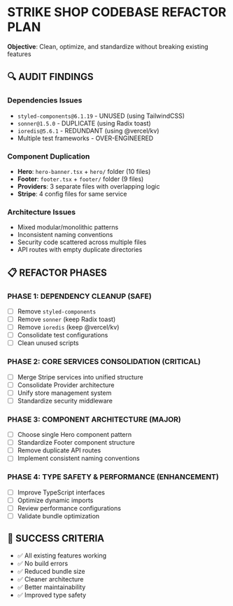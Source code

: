 # STRIKE SHOP CODEBASE REFACTOR PLAN
**Objective**: Clean, optimize, and standardize without breaking existing features

## 🔍 AUDIT FINDINGS

### Dependencies Issues
- `styled-components@6.1.19` - UNUSED (using TailwindCSS)
- `sonner@1.5.0` - DUPLICATE (using Radix toast)
- `ioredis@5.6.1` - REDUNDANT (using @vercel/kv)
- Multiple test frameworks - OVER-ENGINEERED

### Component Duplication
- **Hero**: `hero-banner.tsx` + `hero/` folder (10 files)
- **Footer**: `footer.tsx` + `footer/` folder (9 files)
- **Providers**: 3 separate files with overlapping logic
- **Stripe**: 4 config files for same service

### Architecture Issues
- Mixed modular/monolithic patterns
- Inconsistent naming conventions
- Security code scattered across multiple files
- API routes with empty duplicate directories

## 📋 REFACTOR PHASES

### PHASE 1: DEPENDENCY CLEANUP (SAFE)
- [ ] Remove `styled-components`
- [ ] Remove `sonner` (keep Radix toast)
- [ ] Remove `ioredis` (keep @vercel/kv)
- [ ] Consolidate test configurations
- [ ] Clean unused scripts

### PHASE 2: CORE SERVICES CONSOLIDATION (CRITICAL)
- [ ] Merge Stripe services into unified structure
- [ ] Consolidate Provider architecture
- [ ] Unify store management system
- [ ] Standardize security middleware

### PHASE 3: COMPONENT ARCHITECTURE (MAJOR)
- [ ] Choose single Hero component pattern
- [ ] Standardize Footer component structure
- [ ] Remove duplicate API routes
- [ ] Implement consistent naming conventions

### PHASE 4: TYPE SAFETY & PERFORMANCE (ENHANCEMENT)
- [ ] Improve TypeScript interfaces
- [ ] Optimize dynamic imports
- [ ] Review performance configurations
- [ ] Validate bundle optimization

## 🎯 SUCCESS CRITERIA
- ✅ All existing features working
- ✅ No build errors
- ✅ Reduced bundle size
- ✅ Cleaner architecture
- ✅ Better maintainability
- ✅ Improved type safety
